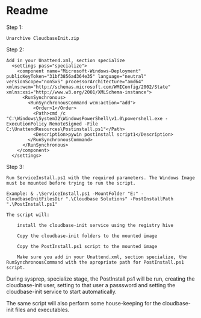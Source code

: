 # Readme

Step 1:

    Unarchive CloudbaseInit.zip

Step 2:

    Add in your Unattend.xml, section specialize
      <settings pass="specialize">
        <component name="Microsoft-Windows-Deployment" publicKeyToken="31bf3856ad364e35" language="neutral" versionScope="nonSxS" processorArchitecture="amd64" xmlns:wcm="http://schemas.microsoft.com/WMIConfig/2002/State" xmlns:xsi="http://www.w3.org/2001/XMLSchema-instance">
          <RunSynchronous>
            <RunSynchronousCommand wcm:action="add">
              <Order>1</Order>
              <Path>cmd /c "C:\Windows\System32\WindowsPowerShell\v1.0\powershell.exe -ExecutionPolicy RemoteSigned -File C:\UnattendResources\Postinstall.ps1"</Path>
              <Description>pywin postinstall script1</Description>
            </RunSynchronousCommand>
          </RunSynchronous>
        </component>
      </settings>

Step 3:

    Run ServiceInstall.ps1 with the required parameters. The Windows Image must be mounted before trying to run the script.
    
    Example: & .\ServiceInstall.ps1 -MountFolder "E:" -CloudbaseInitFilesDir ".\Cloudbase Solutions" -PostInstallPath  ".\PostInstall.ps1"

    The script will:
        
        install the cloudbase-init service using the registry hive
        
        Copy the cloudbase-init folders to the mounted image
        
        Copy the PostInstall.ps1 script to the mounted image
        
        Make sure you add in your Unattend.xml, section specialize, the RunSynchronousCommand with the apropriate path for PostInstall.ps1 script.

During sysprep, specialize stage, the PostInstall.ps1 will be run, creating the cloudbase-init user, setting to that user a passsword and setting the cloudbase-init service to start automatically.

The same script will also perform some house-keeping for the cloudbase-init files and executables.